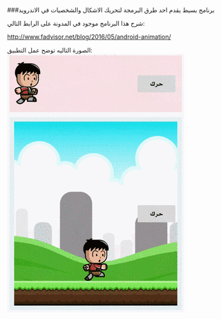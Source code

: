 ###برنامج بسيط يقدم احد طرق البرمجة لتحريك الاشكال والشخصيات في الاندرويد

شرح هذا البرنامج موجود في المدونة على الرابط التالي:

http://www.fadvisor.net/blog/2016/05/android-animation/

الصورة التاليه توضح عمل التطبيق:
<img src="Anime_Example.gif">
